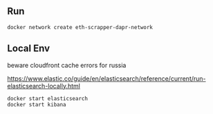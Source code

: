 ## Run

`docker network create eth-scrapper-dapr-network`

## Local Env

beware cloudfront cache errors for russia

https://www.elastic.co/guide/en/elasticsearch/reference/current/run-elasticsearch-locally.html



```
docker start elasticsearch
docker start kibana

```
